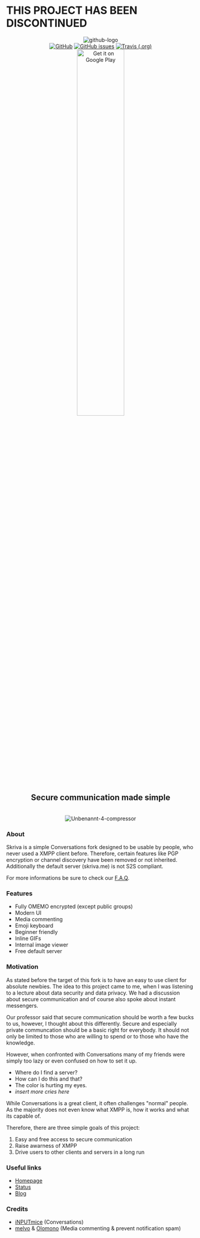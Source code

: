 # THIS PROJECT HAS BEEN DISCONTINUED
<div align="center">
<img src="https://i.ibb.co/ZVd9Gvq/github-logo.png" alt="github-logo" border="0"><br>
<a href="https://github.com/skrivame/Skriva/blob/master/LICENSE"><img alt="GitHub" src="https://img.shields.io/github/license/skrivame/Skriva.svg?style=flat-square"></a> <a href="https://github.com/skrivame/Skriva/issues"><img alt="GitHub issues" src="https://img.shields.io/github/issues/skrivame/Skriva.svg?style=flat-square"></a> <a href="https://travis-ci.org/skrivame/Skriva"><img alt="Travis (.org)" src="https://img.shields.io/travis/skrivame/Skriva.svg?style=popout-square"></a>
<br>
  <a href='https://play.google.com/store/apps/details?id=me.skriva.ceph&pcampaignid=MKT-Other-global-all-co-prtnr-py-PartBadge-Mar2515-1'><img alt='Get it on Google Play' width="50%" src='https://play.google.com/intl/en_us/badges/images/generic/en_badge_web_generic.png'/></a>
<h2>Secure communication made simple</h2><br>
<img src="https://i.ibb.co/6YvjZLy/Unbenannt-4-compressor.png" alt="Unbenannt-4-compressor" border="0"><br />
</div>

### About
Skriva is a simple Conversations fork designed to be usable by people, who never used a XMPP client before.
Therefore, certain features like PGP encryption or channel discovery have been removed or not inherited.
Additionally the default server (skriva.me) is not S2S compliant.

For more informations be sure to check our [F.A.Q](https://blog.skriva.me/f-a-q/).

### Features
- Fully OMEMO encrypted (except public groups)
- Modern UI
- Media commenting
- Emoji keyboard
- Beginner friendly
- Inline GIFs
- Internal image viewer
- Free default server

### Motivation
As stated before the target of this fork is to have an easy to use client for absolute newbies.
The idea to this project came to me, when I was listening to a lecture about data security and data privacy.
We had a discussion about secure communication and of course also spoke about instant messengers.

Our professor said that secure communication should be worth a few bucks to us, however, I thought about this differently.
Secure and especially private communcation should be a basic right for everybody. It should not only be limited to those who are willing to spend or to those who have the knowledge.

However, when confronted with Conversations many of my friends were simply too lazy or even confused on how to set it up.
- Where do I find a server?
- How can I do this and that?
- The color is hurting my eyes.
- *insert more cries here*

While Conversations is a great client, it often challenges "normal" people.
As the majority does not even know what XMPP is, how it works and what its capable of.

Therefore, there are three simple goals of this project:
1. Easy and free access to secure communication
2. Raise awarness of XMPP
3. Drive users to other clients and servers in a long run

### Useful links
- [Homepage](https://skriva.me)
- [Status](https://status.skriva.me)
- [Blog](https://blog.skriva.me)

### Credits
- [iNPUTmice](https://github.com/siacs/Conversations) (Conversations)
- [melvo](https://github.com/melvo) & [Olomono](https://github.com/olomono) (Media commenting & prevent notification spam)
